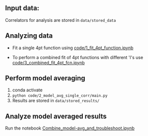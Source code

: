 

## Input data: 
Correlators for analysis are stored in `data/stored_data`

## Analyzing data

- Fit a single 4pt function using [code/1_fit_4pt_function.ipynb](https://github.com/vmos1/Code_highlights/tree/main/2_Correlated_Fits_QFE/fit_4pt_function/code/1_fit_4pt_function.ipynb) 

- To perform a combined fit of 4pt functions with different 'l's use [code/3_combined_fit_4pt_fcn.ipynb](https://github.com/vmos1/Code_highlights/tree/main/2_Correlated_Fits_QFE/fit_4pt_function/code/3_combined_fit_4pt_fcn.ipynb)

## Perform model averaging 
1. conda activate <conda env name>
2. `python code/2_model_avg_single_corr/main.py`
3. Results are stored in `data/stored_results/`

## Analyze model averaged results

Run the notebook [Combine_model-avg_and_troubleshoot.ipynb](https://github.com/vmos1/Code_highlights/blob/main/2_Correlated_Fits_QFE/fit_4pt_function/code/2_model_avg_single_corr/Combine_model-avg_and_troubleshoot.ipynb)
